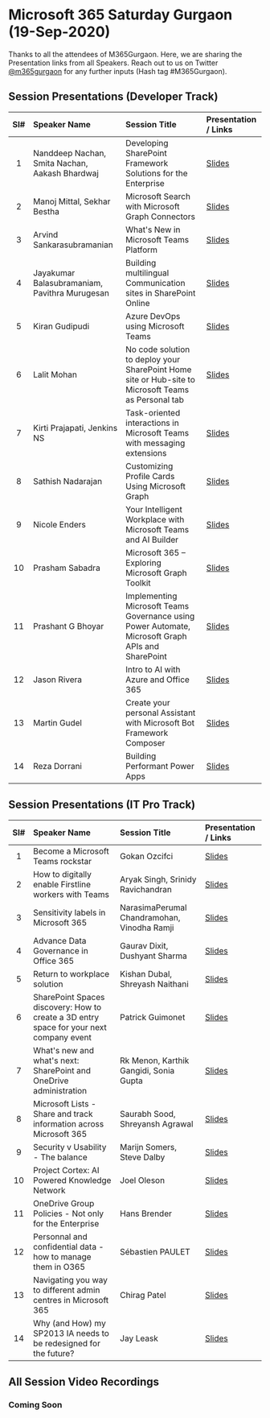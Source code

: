 # Microsoft 365 Saturday Gurgaon (19-Sep-2020)

Thanks to all the attendees of M365Gurgaon.  Here, we are sharing the Presentation links from all Speakers. Reach out to us on Twitter [@m365gurgaon](https://twitter.com/m365gurgaon "Microsoft 365 Gurgaon") for any further inputs (Hash tag #M365Gurgaon).

## Session Presentations (Developer Track)

| Sl# | Speaker Name | Session Title | Presentation / Links |
|:---:|:-----------|:---------|:------------|
| 1 | Nanddeep Nachan, Smita Nachan, Aakash Bhardwaj | Developing SharePoint Framework Solutions for the Enterprise | [Slides](https://www.slideshare.net/ "Presentation") |
| 2 | Manoj Mittal, Sekhar Bestha | Microsoft Search with Microsoft Graph Connectors | [Slides](https://www.slideshare.net/ "Presentation") |
| 3 | Arvind Sankarasubramanian | What's New in Microsoft Teams Platform | [Slides](https://www.slideshare.net/ "Presentation") |
| 4 | Jayakumar Balasubramaniam, Pavithra Murugesan | Building multilingual Communication sites in SharePoint Online | [Slides](https://www.slideshare.net/ "Presentation") |
| 5 | Kiran Gudipudi | Azure DevOps using Microsoft Teams | [Slides](https://www.slideshare.net/ "Presentation") |
| 6 | Lalit Mohan | No code solution to deploy your SharePoint Home site or Hub-site to Microsoft Teams as Personal tab | [Slides](https://www.slideshare.net/ "Presentation") |
| 7 | Kirti Prajapati, Jenkins NS | Task-oriented interactions in Microsoft Teams with messaging extensions | [Slides](https://www.slideshare.net/ "Presentation") |
| 8 | Sathish Nadarajan | Customizing Profile Cards Using Microsoft Graph | [Slides](https://www.slideshare.net/ "Presentation") |
| 9 | Nicole Enders | Your Intelligent Workplace with Microsoft Teams and AI Builder | [Slides](https://www.slideshare.net/ "Presentation") |
| 10 | Prasham Sabadra | Microsoft 365 – Exploring Microsoft Graph Toolkit | [Slides](https://www.slideshare.net/ "Presentation") |
| 11 | Prashant G Bhoyar | Implementing Microsoft Teams Governance using Power Automate, Microsoft Graph APIs and SharePoint | [Slides](https://www.slideshare.net/ "Presentation") |
| 12 | Jason Rivera | Intro to AI with Azure and Office 365 | [Slides](https://www.slideshare.net/ "Presentation") |
| 13 | Martin Gudel | Create your personal Assistant with Microsoft Bot Framework Composer | [Slides](https://www.slideshare.net/ "Presentation") |
| 14 | Reza Dorrani | Building Performant Power Apps | [Slides](https://www.slideshare.net/ "Presentation") |

## Session Presentations (IT Pro Track)

| Sl# | Speaker Name | Session Title | Presentation / Links |
|:---:|:-----------|:---------|:------------|
| 1   | Become a Microsoft Teams rockstar | Gokan Ozcifci | [Slides](https://www.slideshare.net/ "Presentation") |
| 2   | How to digitally enable Firstline workers with Teams | Aryak Singh, Srinidy Ravichandran | [Slides](https://www.slideshare.net/ "Presentation") |
| 3   | Sensitivity labels in Microsoft 365 | NarasimaPerumal Chandramohan, Vinodha Ramji | [Slides](https://www.slideshare.net/ "Presentation") |
| 4   | Advance Data Governance in Office 365 | Gaurav Dixit, Dushyant Sharma | [Slides](https://www.slideshare.net/ "Presentation") |
| 5   | Return to workplace solution | Kishan Dubal, Shreyash Naithani | [Slides](https://www.slideshare.net/ "Presentation") |
| 6   | SharePoint Spaces discovery: How to create a 3D entry space for your next company event | Patrick Guimonet | [Slides](https://www.slideshare.net/ "Presentation") |
| 7   | What's new and what's next: SharePoint and OneDrive administration | Rk Menon, Karthik Gangidi, Sonia Gupta | [Slides](https://www.slideshare.net/ "Presentation") |
| 8   | Microsoft Lists - Share and track information across Microsoft 365 | Saurabh Sood, Shreyansh Agrawal | [Slides](https://www.slideshare.net/ "Presentation") |
| 9   | Security v Usability - The balance | Marijn Somers, Steve Dalby | [Slides](https://www.slideshare.net/ "Presentation") |
| 10  | Project Cortex: AI Powered Knowledge Network | Joel Oleson | [Slides](https://www.slideshare.net/ "Presentation") |
| 11  | OneDrive Group Policies - Not only for the Enterprise | Hans Brender | [Slides](https://www.slideshare.net/ "Presentation") |
| 12  | Personnal and confidential data - how to manage them in O365 | Sébastien PAULET | [Slides](https://www.slideshare.net/ "Presentation") |
| 13  | Navigating you way to different admin centres in Microsoft 365 | Chirag Patel | [Slides](https://github.com/mstechcomin/m365-saturday-gurgaon-2020/blob/master/docs/Navigating%20you%20way%20to%20different%20admin%20centres%20in%20Microsoft%20365%20-%20Chirag%20Patel%20-%20M365SaturdayGurgaon%202020.pdf "Presentation") |
| 14  | Why (and How) my SP2013 IA needs to be redesigned for the future? | Jay Leask | [Slides](https://www.slideshare.net/ "Presentation") |

## All Session Video Recordings

### Coming Soon
